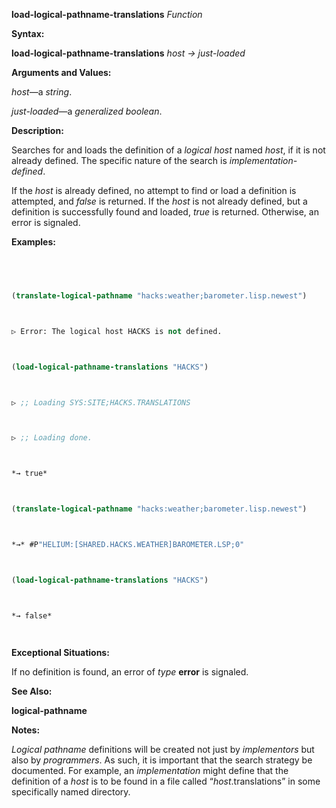 **load-logical-pathname-translations** *Function* 



**Syntax:** 



**load-logical-pathname-translations** *host → just-loaded* 



**Arguments and Values:** 



*host*—a *string*. 



*just-loaded*—a *generalized boolean*. 



**Description:** 



Searches for and loads the definition of a *logical host* named *host*, if it is not already defined. The specific nature of the search is *implementation-defined*. 







 



 



If the *host* is already defined, no attempt to find or load a definition is attempted, and *false* is returned. If the *host* is not already defined, but a definition is successfully found and loaded, *true* is returned. Otherwise, an error is signaled. 



**Examples:**
```lisp
 



(translate-logical-pathname "hacks:weather;barometer.lisp.newest") 



▷ Error: The logical host HACKS is not defined. 



(load-logical-pathname-translations "HACKS") 



▷ ;; Loading SYS:SITE;HACKS.TRANSLATIONS 



▷ ;; Loading done. 



*→ true* 



(translate-logical-pathname "hacks:weather;barometer.lisp.newest") 



*→* #P"HELIUM:[SHARED.HACKS.WEATHER]BAROMETER.LSP;0" 



(load-logical-pathname-translations "HACKS") 



*→ false* 




```
**Exceptional Situations:** 



If no definition is found, an error of *type* **error** is signaled. 



**See Also:** 



**logical-pathname** 



**Notes:** 



*Logical pathname* definitions will be created not just by *implementors* but also by *programmers*. As such, it is important that the search strategy be documented. For example, an *implementation* might define that the definition of a *host* is to be found in a file called “*host*.translations” in some specifically named directory. 




